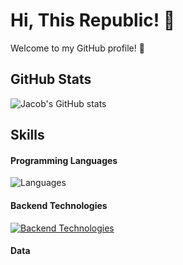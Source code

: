 # Hi, This Republic! 👋

Welcome to my GitHub profile! 🌟

## GitHub Stats
![Jacob's GitHub stats](https://github-readme-stats.vercel.app/api?username=republic1024&show_icons=true&theme=cobalt)

## Skills

#### Programming Languages
![Languages](https://skillicons.dev/icons?i=c,cpp,js,go,python,java,swift,kotlin)



#### Backend Technologies

[![Backend Technologies](https://skillicons.dev/icons?i=django,flask,docker,fastapi&perline=3)](https://skillicons.dev)

#### Data



